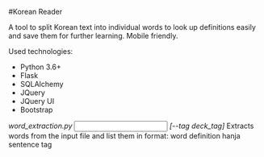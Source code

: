
#Korean Reader

A tool to split Korean text into individual words to look up definitions easily and save them for further learning.
Mobile friendly.

Used technologies:
- Python 3.6+
- Flask
- SQLAlchemy
- JQuery
- JQuery UI
- Bootstrap

*word_extraction.py <input file> <output file> [--tag deck_tag]*
Extracts words from the input file and list them in format:
word <TAB> definition <TAB> hanja <TAB> sentence <TAB> tag

